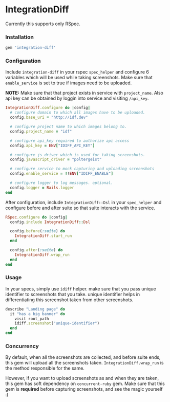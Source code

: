 # IntegrationDiff

Currently this supports only RSpec.

### Installation

```rb
gem 'integration-diff'
```

### Configuration

Include `integration-diff` in your rspec `spec_helper` and configure 6 variables
which will be used while taking screenshots. Make sure that `enable_service` is
set to true if images need to be uploaded.

**NOTE:** Make sure that that project exists in service with `project_name`. Also
api key can be obtained by loggin into service and visiting `/api_key`.


```rb
IntegrationDiff.configure do |config|
  # configure domain to which all images have to be uploaded.
  config.base_uri = "http://idf.dev"

  # configure project name to which images belong to.
  config.project_name = "idf"

  # configure api_key required to authorize api access
  config.api_key = ENV["IDIFF_API_KEY"]

  # configure js driver which is used for taking screenshots.
  config.javascript_driver = "poltergeist"

  # configure service to mock capturing and uploading screenshots
  config.enable_service = !!ENV["IDIFF_ENABLE"]

  # configure logger to log messages. optional.
  config.logger = Rails.logger
end
```

After configuration, include `IntegrationDiff::Dsl` in your `spec_helper` and
configure before and after suite so that suite interacts with the service.


```rb
RSpec.configure do |config|
  config.include IntegrationDiff::Dsl

  config.before(:suite) do
    IntegrationDiff.start_run
  end

  config.after(:suite) do
    IntegrationDiff.wrap_run
  end
end
```

### Usage

In your specs, simply use `idiff` helper. make sure that you pass unique identifier
to screenshots that you take. unique identifier helps in differentiating this
screenshot taken from other screenshots.


```rb
describe "Landing page" do
  it "has a big banner" do
    visit root_path
    idiff.screenshot("unique-identifier")
  end
end
```

### Concurrency

By default, when all the screenshots are collected, and before suite ends, this
gem will upload all the screenshots taken. `IntegrationDiff.wrap_run` is the
method responsible for the same.

However, if you want to upload screenshots as and when they are taken, this gem
has soft dependency on `concurrent-ruby` gem. Make sure that this gem is
**required** before capturing screenshots, and see the magic yourself :)
